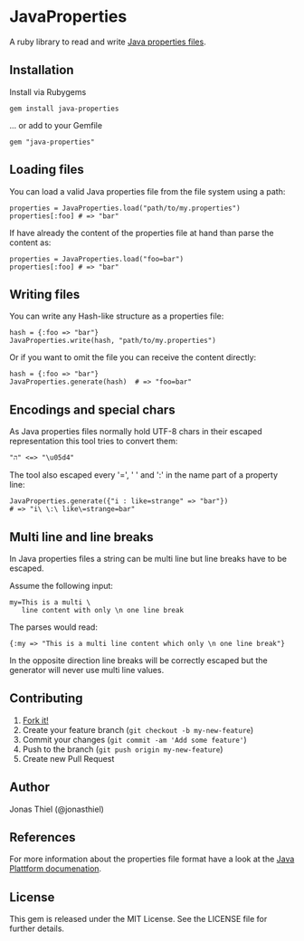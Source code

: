 # JavaProperties

A ruby library to read and write [Java properties files](http://en.wikipedia.org/wiki/.properties).

## Installation

Install via Rubygems

    gem install java-properties

... or add to your Gemfile

    gem "java-properties"

## Loading files

You can load a valid Java properties file from the file system using a path:

    properties = JavaProperties.load("path/to/my.properties")
    properties[:foo] # => "bar"

If have already the content of the properties file at hand than parse the content as:

    properties = JavaProperties.load("foo=bar")
    properties[:foo] # => "bar"    

## Writing files

You can write any Hash-like structure as a properties file:

    hash = {:foo => "bar"}
    JavaProperties.write(hash, "path/to/my.properties")

Or if you want to omit the file you can receive the content directly:

    hash = {:foo => "bar"}
    JavaProperties.generate(hash)  # => "foo=bar"

## Encodings and special chars

As Java properties files normally hold UTF-8 chars in their escaped representation this tool tries to convert them:

    "ה" <=> "\u05d4"

The tool also escaped every '=', ' ' and ':' in the name part of a property line:

    JavaProperties.generate({"i : like=strange" => "bar"}) 
    # => "i\ \:\ like\=strange=bar"

## Multi line and line breaks

In Java properties files a string can be multi line but line breaks have to be escaped. 

Assume the following input:

    my=This is a multi \
       line content with only \n one line break

The parses would read:

    {:my => "This is a multi line content which only \n one line break"}

In the opposite direction line breaks will be correctly escaped but the generator will never use multi line values.

## Contributing

1. [Fork it!](https://github.com/jnbt/java-properties/fork)
2. Create your feature branch (`git checkout -b my-new-feature`)
3. Commit your changes (`git commit -am 'Add some feature'`)
4. Push to the branch (`git push origin my-new-feature`)
5. Create new Pull Request

## Author

Jonas Thiel (@jonasthiel)

## References

For more information about the properties file format have a look at the [Java Plattform documenation](http://docs.oracle.com/javase/6/docs/api/java/util/Properties.html).

## License

This gem is released under the MIT License. See the LICENSE file for further details.